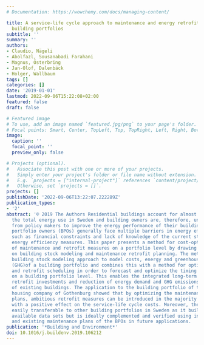 ```yaml
---
# Documentation: https://wowchemy.com/docs/managing-content/

title: A service-life cycle approach to maintenance and energy retrofit planning for
  building portfolios
subtitle: ''
summary: ''
authors:
- Claudio, Nägeli
- Abolfazl, Sousanabadi Farahani
- Magnus, Österbring
- Jan-Olof, Dalenbäck
- Holger, Wallbaum
tags: []
categories: []
date: '2019-01-01'
lastmod: 2022-09-06T15:22:08+02:00
featured: false
draft: false

# Featured image
# To use, add an image named `featured.jpg/png` to your page's folder.
# Focal points: Smart, Center, TopLeft, Top, TopRight, Left, Right, BottomLeft, Bottom, BottomRight.
image:
  caption: ''
  focal_point: ''
  preview_only: false

# Projects (optional).
#   Associate this post with one or more of your projects.
#   Simply enter your project's folder or file name without extension.
#   E.g. `projects = ["internal-project"]` references `content/project/deep-learning/index.md`.
#   Otherwise, set `projects = []`.
projects: []
publishDate: '2022-09-06T13:22:07.222289Z'
publication_types:
- '2'
abstract: '© 2019 The Authors Residential buildings account for almost a quarter of
  the total energy use in Sweden and building owners are, therefore, under pressure
  from policy makers to improve the energy performance of their buildings. Building
  portfolio owners (BPOs) generally face multiple barriers in energy efficiency investments
  such as financial constraints and lack of knowledge of the current state when planning
  energy efficiency measures. This paper presents a method for cost-optimal scheduling
  of maintenance and retrofit measures on a portfolio level by drawing on research
  on building stock modeling and maintenance retrofit planning. The method uses a
  building stock modeling approach to model costs, energy and greenhouse gas emissions
  (GHG)of a building portfolio and combines this with a method for optimal maintenance
  and retrofit scheduling in order to forecast and optimize the timing of measures
  on a building portfolio level. This enables the integrated long-term planning on
  retrofit investments and reduction of energy demand and GHG emissions for a portfolio
  of existing buildings. The application to the building portfolio of the municipal
  housing company of Gothenburg showed that by optimizing the maintenance and retrofit
  plans, ambitious retrofit measures can be introduced in the majority of the buildings
  with a positive effect on the service-life cycle costs. Moreover, the method is
  easily transferable to other building portfolios in Sweden as it builds up on nationally
  available data sets but is ideally complemented and verified using inspection data
  and existing maintenance plans of the BPOs in future applications.  '
publication: '*Building and Environment*'
doi: 10.1016/j.buildenv.2019.106212
---
```

